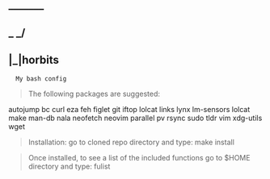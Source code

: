 ##      _______
##      \_   _/
##        |_|horbits 
      My bash config

> The following packages are suggested:

  autojump bc curl eza feh figlet git iftop lolcat links lynx lm-sensors lolcat make man-db nala neofetch neovim parallel pv rsync sudo tldr vim xdg-utils wget

> Installation:  go to cloned repo directory and type: make install

> Once installed, to see a list of the included functions go to $HOME directory and type:  fulist
